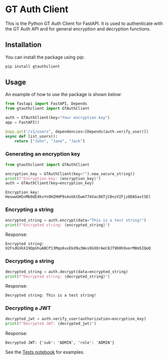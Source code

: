 # GT Auth Client

This is the Python GT Auth Client for FastAPI. It is used to authenticate with the GT Auth API and for general encryption and decryption functions.

## Installation

You can install the package using pip:

```bash
pip install gtauthclient
```

## Usage

An example of how to use the package is shown below:

```python
from fastapi import FastAPI, Depends
from gtauthclient import GTAuthClient

auth = GTAuthClient(key="Your encryption key")
app = FastAPI()

@app.get("/v1/users", dependencies=[Depends(auth.verify_user)])
async def list_users():
    return ["John", "Jane", "Jack"]
```

### Generating an encryption key

```python
from gtauthclient import GTAuthClient

encryption_key = GTAuthClient(key="").new_secure_string()
print(f"Encryption key: {encryption_key}")
auth = GTAuthClient(key=encryption_key)
```

```text
Encryption key: HexwwUHSnMb0dE4kvYn9HZHHP9s4sUktEwm774Vac86TjC0nzVIFjz8DA5astSEl
```

### Encrypting a string

```python
encrypted_string = auth.encrypt(data="This is a test string!")
print(f"Encrypted string: {encrypted_string}")
```

Response:

```text
Encrypted string: U2FsdGVkX19QpGhuABCP13Mqo6vxEkd9u3Wxs9GXOrAeC8JT9D0h9xerM8m5IQeQ
```

### Decrypting a string

```python
decrypted_string = auth.decrypt(data=encrypted_string)
print(f"Decrypted string: {decrypted_string}")
```

Response:

```text
Decrypted string: This is a test string!
```

### Decrypting a JWT

```python
decrypted_jwt = auth.verify_user(authorization=encryption_key)
print(f"Decrypted JWT: {decrypted_jwt}")
```

Response:

```text
Decrypted JWT: {'sub': 'ADMIN', 'role': 'ADMIN'}
```

See the [Tests notebook](tests.ipynb) for examples.
